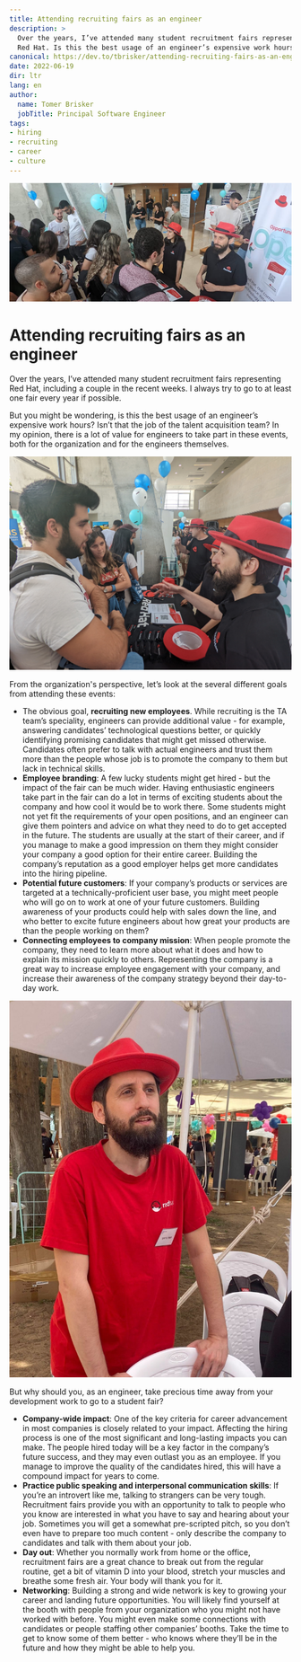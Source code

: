 ```yaml
---
title: Attending recruiting fairs as an engineer
description: >
  Over the years, I’ve attended many student recruitment fairs representing
  Red Hat. Is this the best usage of an engineer’s expensive work hours?
canonical: https://dev.to/tbrisker/attending-recruiting-fairs-as-an-engineer-b89
date: 2022-06-19
dir: ltr
lang: en
author:
  name: Tomer Brisker
  jobTitle: Principal Software Engineer
tags:
- hiring
- recruiting
- career
- culture
---
```


![Recruiting fair at Tel Aviv Academic College](./assets/recruiting_fair1.jpeg)

# Attending recruiting fairs as an engineer

Over the years, I’ve attended many student recruitment fairs representing Red Hat, including a couple in the recent weeks. I always try to go to at least one fair every year if possible.

But you might be wondering, is this the best usage of an engineer’s expensive work hours? Isn’t that the job of the talent acquisition team?
In my opinion, there is a lot of value for engineers to take part in these events, both for the organization and for the engineers themselves.

![Recruiting fair at Tel Aviv Academic College](./assets/recruiting_fair2.jpg)

From the organization's perspective, let’s look at the several different goals from attending these events:

- The obvious goal, **recruiting new employees**. While recruiting is the TA team’s speciality, engineers can provide additional value - for example, answering candidates’ technological questions better, or quickly identifying promising candidates that might get missed otherwise. Candidates often prefer to talk with actual engineers and trust them more than the people whose job is to promote the company to them but lack in technical skills.
- **Employee branding**: A few lucky students might get hired - but the impact of the fair can be much wider. Having enthusiastic engineers take part in the fair can do a lot in terms of exciting students about the company and how cool it would be to work there. Some students might not yet fit the requirements of your open positions, and an engineer can give them pointers and advice on what they need to do to get accepted in the future. The students are usually at the start of their career, and if you manage to make a good impression on them they might consider your company a good option for their entire career. Building the company’s reputation as a good employer helps get more candidates into the hiring pipeline.
- **Potential future customers**: If your company’s products or services are targeted at a technically-proficient user base, you might meet people who will go on to work at one of your future customers. Building awareness of your products could help with sales down the line, and who better to excite future engineers about how great your products are than the people working on them?
- **Connecting employees to company mission**: When people promote the company, they need to learn more about what it does and how to explain its mission quickly to others. Representing the company is a great way to increase employee engagement with your company, and increase their awareness of the company strategy beyond their day-to-day work.


![Recruiting fair at Reichman University](./assets/recruiting_fair3.jpg)

But why should you, as an engineer, take precious time away from your development work to go to a student fair?

- **Company-wide impact**: One of the key criteria for career advancement in most companies is closely related to your impact. Affecting the hiring process is one of the most significant and long-lasting impacts you can make. The people hired today will be a key factor in the company’s future success, and they may even outlast you as an employee. If you manage to improve the quality of the candidates hired, this will have a compound impact for years to come.
- **Practice public speaking and interpersonal communication skills**: If you’re an introvert like me, talking to strangers can be very tough. Recruitment fairs provide you with an opportunity to talk to people who you know are interested in what you have to say and hearing about your job. Sometimes you will get a somewhat pre-scripted pitch, so you don’t even have to prepare too much content - only describe the company to candidates and talk with them about your job.
- **Day out**: Whether you normally work from home or the office, recruitment fairs are a great chance to break out from the regular routine, get a bit of vitamin D into your blood, stretch your muscles and breathe some fresh air. Your body will thank you for it.
- **Networking**: Building a strong and wide network is key to growing your career and landing future opportunities. You will likely find yourself at the booth with people from your organization who you might not have worked with before. You might even make some connections with candidates or people staffing other companies’ booths. Take the time to get to know some of them better - who knows where they’ll be in the future and how they might be able to help you.
